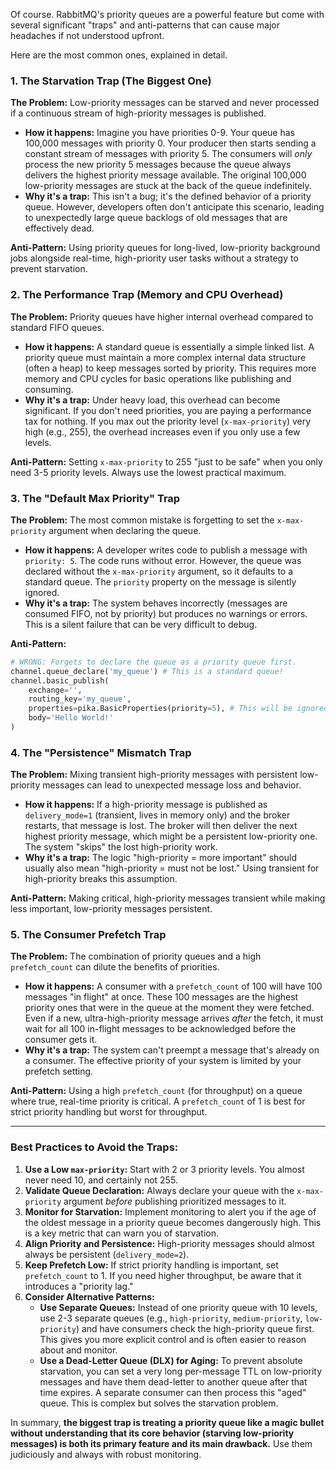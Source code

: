 Of course. RabbitMQ's priority queues are a powerful feature but come with several significant "traps" and anti-patterns that can cause major headaches if not understood upfront.

Here are the most common ones, explained in detail.

### 1. The Starvation Trap (The Biggest One)

**The Problem:** Low-priority messages can be starved and never processed if a continuous stream of high-priority messages is published.

*   **How it happens:** Imagine you have priorities 0-9. Your queue has 100,000 messages with priority 0. Your producer then starts sending a constant stream of messages with priority 5. The consumers will *only* process the new priority 5 messages because the queue always delivers the highest priority message available. The original 100,000 low-priority messages are stuck at the back of the queue indefinitely.
*   **Why it's a trap:** This isn't a bug; it's the defined behavior of a priority queue. However, developers often don't anticipate this scenario, leading to unexpectedly large queue backlogs of old messages that are effectively dead.

**Anti-Pattern:** Using priority queues for long-lived, low-priority background jobs alongside real-time, high-priority user tasks without a strategy to prevent starvation.

### 2. The Performance Trap (Memory and CPU Overhead)

**The Problem:** Priority queues have higher internal overhead compared to standard FIFO queues.

*   **How it happens:** A standard queue is essentially a simple linked list. A priority queue must maintain a more complex internal data structure (often a heap) to keep messages sorted by priority. This requires more memory and CPU cycles for basic operations like publishing and consuming.
*   **Why it's a trap:** Under heavy load, this overhead can become significant. If you don't need priorities, you are paying a performance tax for nothing. If you max out the priority level (`x-max-priority`) very high (e.g., 255), the overhead increases even if you only use a few levels.

**Anti-Pattern:** Setting `x-max-priority` to 255 "just to be safe" when you only need 3-5 priority levels. Always use the lowest practical maximum.

### 3. The "Default Max Priority" Trap

**The Problem:** The most common mistake is forgetting to set the `x-max-priority` argument when declaring the queue.

*   **How it happens:** A developer writes code to publish a message with `priority: 5`. The code runs without error. However, the queue was declared without the `x-max-priority` argument, so it defaults to a standard queue. The `priority` property on the message is silently ignored.
*   **Why it's a trap:** The system behaves incorrectly (messages are consumed FIFO, not by priority) but produces no warnings or errors. This is a silent failure that can be very difficult to debug.

**Anti-Pattern:**
```python
# WRONG: Forgets to declare the queue as a priority queue first.
channel.queue_declare('my_queue') # This is a standard queue!
channel.basic_publish(
    exchange='',
    routing_key='my_queue',
    properties=pika.BasicProperties(priority=5), # This will be ignored!
    body='Hello World!'
)
```

### 4. The "Persistence" Mismatch Trap

**The Problem:** Mixing transient high-priority messages with persistent low-priority messages can lead to unexpected message loss and behavior.

*   **How it happens:** If a high-priority message is published as `delivery_mode=1` (transient, lives in memory only) and the broker restarts, that message is lost. The broker will then deliver the next highest priority message, which might be a persistent low-priority one. The system "skips" the lost high-priority work.
*   **Why it's a trap:** The logic "high-priority = more important" should usually also mean "high-priority = must not be lost." Using transient for high-priority breaks this assumption.

**Anti-Pattern:** Making critical, high-priority messages transient while making less important, low-priority messages persistent.

### 5. The Consumer Prefetch Trap

**The Problem:** The combination of priority queues and a high `prefetch_count` can dilute the benefits of priorities.

*   **How it happens:** A consumer with a `prefetch_count` of 100 will have 100 messages "in flight" at once. These 100 messages are the highest priority ones that were in the queue at the moment they were fetched. Even if a new, ultra-high-priority message arrives *after* the fetch, it must wait for all 100 in-flight messages to be acknowledged before the consumer gets it.
*   **Why it's a trap:** The system can't preempt a message that's already on a consumer. The effective priority of your system is limited by your prefetch setting.

**Anti-Pattern:** Using a high `prefetch_count` (for throughput) on a queue where true, real-time priority is critical. A `prefetch_count` of 1 is best for strict priority handling but worst for throughput.

---

### Best Practices to Avoid the Traps:

1.  **Use a Low `max-priority`:** Start with 2 or 3 priority levels. You almost never need 10, and certainly not 255.
2.  **Validate Queue Declaration:** Always declare your queue with the `x-max-priority` argument *before* publishing prioritized messages to it.
3.  **Monitor for Starvation:** Implement monitoring to alert you if the age of the oldest message in a priority queue becomes dangerously high. This is a key metric that can warn you of starvation.
4.  **Align Priority and Persistence:** High-priority messages should almost always be persistent (`delivery_mode=2`).
5.  **Keep Prefetch Low:** If strict priority handling is important, set `prefetch_count` to 1. If you need higher throughput, be aware that it introduces a "priority lag."
6.  **Consider Alternative Patterns:**
    *   **Use Separate Queues:** Instead of one priority queue with 10 levels, use 2-3 separate queues (e.g., `high-priority`, `medium-priority`, `low-priority`) and have consumers check the high-priority queue first. This gives you more explicit control and is often easier to reason about and monitor.
    *   **Use a Dead-Letter Queue (DLX) for Aging:** To prevent absolute starvation, you can set a very long per-message TTL on low-priority messages and have them dead-letter to another queue after that time expires. A separate consumer can then process this "aged" queue. This is complex but solves the starvation problem.

In summary, **the biggest trap is treating a priority queue like a magic bullet without understanding that its core behavior (starving low-priority messages) is both its primary feature and its main drawback.** Use them judiciously and always with robust monitoring.
